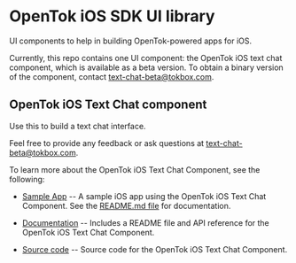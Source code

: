 # OpenTok iOS SDK UI library

UI components to help in building OpenTok-powered apps for iOS.

Currently, this repo contains one UI component: the OpenTok iOS text chat component,
which is available as a beta version. To obtain a binary version of the component, contact
[text-chat-beta@tokbox.com](mailto:text-chat-beta@tokbox.com).

## OpenTok iOS Text Chat component ##

Use this to build a text chat interface.

Feel free to provide any feedback or ask questions at text-chat-beta@tokbox.com.

To learn more about the OpenTok iOS Text Chat Component, see the following:

* [Sample App](/samples/TextChatSample/) -- A sample iOS app using the OpenTok iOS Text Chat
  Component. See the [README.md file](/samples/TextChatSample/README.md) for documentation.

* [Documentation](/TextChat-docs/) -- Includes a README file and API reference for
  the OpenTok iOS Text Chat Component.

* [Source code](/OTKTextChat/) -- Source code for the OpenTok iOS Text Chat Component.
